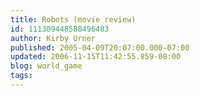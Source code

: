 ```yaml
---
title: Robots (movie review)
id: 111309448588496483
author: Kirby Urner
published: 2005-04-09T20:07:00.000-07:00
updated: 2006-11-15T11:42:55.859-08:00
blog: world_game
tags: 
---
```


